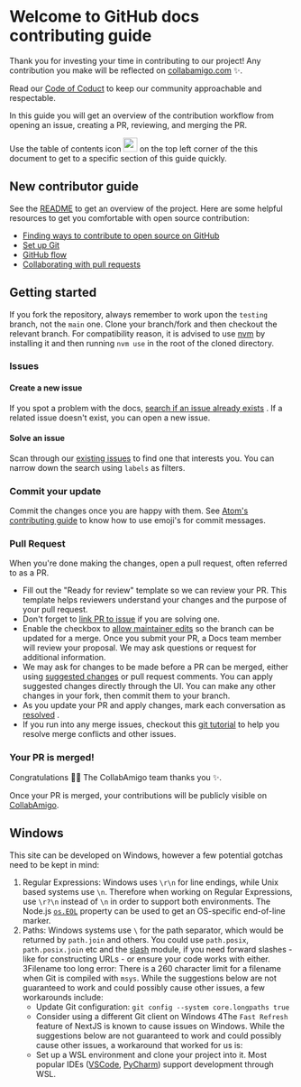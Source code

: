# Welcome to GitHub docs contributing guide <!-- omit in toc -->

Thank you for investing your time in contributing to our project! Any contribution you make will be reflected
on [collabamigo.com](https://collabamigo.com/en) :sparkles:.

Read our [Code of Coduct](./CODE_OF_CONDUCT.md) to keep our community approachable and respectable.

In this guide you will get an overview of the contribution workflow from opening an issue, creating a PR, reviewing, and
merging the PR.

Use the table of contents icon <img src="https://raw.githubusercontent.com/github/docs/main/assets/images/table-of-contents.png" width="25" height="25" /> on the top
left corner of the this document to get to a specific section of this guide quickly.

## New contributor guide

See the [README](README.md) to get an overview of the project. Here are some helpful resources to get you comfortable
with open source contribution:

- [Finding ways to contribute to open source on GitHub](https://docs.github.com/en/get-started/exploring-projects-on-github/finding-ways-to-contribute-to-open-source-on-github)
- [Set up Git](https://docs.github.com/en/get-started/quickstart/set-up-git)
- [GitHub flow](https://docs.github.com/en/get-started/quickstart/github-flow)
- [Collaborating with pull requests](https://docs.github.com/en/github/collaborating-with-pull-requests)

## Getting started

If you fork the repository, always remember to work upon the `testing` branch, not the `main` one. Clone your branch/fork
and then checkout the relevant branch. For compatibility reason, it is advised to use [nvm](https://github.com/nvm-sh/nvm)
 by installing it and then running `nvm use` in the root of the cloned directory.

### Issues

#### Create a new issue

If you spot a problem with the
docs, [search if an issue already exists](https://docs.github.com/en/github/searching-for-information-on-github/searching-on-github/searching-issues-and-pull-requests#search-by-the-title-body-or-comments)
. If a related issue doesn't exist, you can open a new issue.

#### Solve an issue

Scan through our [existing issues](https://github.com/watson-hex/frontend-collabamigo/issues) to find one that interests you. You can narrow
down the search using `labels` as filters.


### Commit your update

Commit the changes once you are happy with them.
See [Atom's contributing guide](https://github.com/atom/atom/blob/master/CONTRIBUTING.md#git-commit-messages) to know
how to use emoji's for commit messages.


### Pull Request

When you're done making the changes, open a pull request, often referred to as a PR.

- Fill out the "Ready for review" template so we can review your PR. This template helps reviewers understand your
  changes and the purpose of your pull request.
- Don't forget
  to [link PR to issue](https://docs.github.com/en/issues/tracking-your-work-with-issues/linking-a-pull-request-to-an-issue)
  if you are solving one.
- Enable the checkbox
  to [allow maintainer edits](https://docs.github.com/en/github/collaborating-with-issues-and-pull-requests/allowing-changes-to-a-pull-request-branch-created-from-a-fork)
  so the branch can be updated for a merge. Once you submit your PR, a Docs team member will review your proposal. We
  may ask questions or request for additional information.
- We may ask for changes to be made before a PR can be merged, either
  using [suggested changes](https://docs.github.com/en/github/collaborating-with-issues-and-pull-requests/incorporating-feedback-in-your-pull-request)
  or pull request comments. You can apply suggested changes directly through the UI. You can make any other changes in
  your fork, then commit them to your branch.
- As you update your PR and apply changes, mark each conversation
  as [resolved](https://docs.github.com/en/github/collaborating-with-issues-and-pull-requests/commenting-on-a-pull-request#resolving-conversations)
  .
- If you run into any merge issues, checkout
  this [git tutorial](https://lab.github.com/githubtraining/managing-merge-conflicts) to help you resolve merge
  conflicts and other issues.

### Your PR is merged!

Congratulations :tada::tada: The CollabAmigo team thanks you :sparkles:.

Once your PR is merged, your contributions will be publicly visible on [CollabAmigo](https://collabamigo.com/).

## Windows

This site can be developed on Windows, however a few potential gotchas need to be kept in mind:

1. Regular Expressions: Windows uses `\r\n` for line endings, while Unix based systems use `\n`. Therefore when working
   on Regular Expressions, use `\r?\n` instead of `\n` in order to support both environments. The
   Node.js [`os.EOL`](https://nodejs.org/api/os.html#os_os_eol) property can be used to get an OS-specific end-of-line
   marker.
2. Paths: Windows systems use `\` for the path separator, which would be returned by `path.join` and others. You could
   use `path.posix`, `path.posix.join` etc and the [slash](https://ghub.io/slash) module, if you need forward slashes -
   like for constructing URLs - or ensure your code works with either.
3Filename too long error: There is a 260 character limit for a filename when Git is compiled with `msys`. While the
   suggestions below are not guaranteed to work and could possibly cause other issues, a few workarounds include:
    - Update Git configuration: `git config --system core.longpaths true`
    - Consider using a different Git client on Windows
4The `Fast Refresh` feature of NextJS is known to cause issues on Windows. While the suggestions below are not
   guaranteed to work and could possibly cause other issues, a workaround that worked for us is:
    - Set up a WSL environment and clone your project into it. Most popular IDEs ([VSCode](https://code.visualstudio.com/docs/remote/wsl), 
   [PyCharm](https://www.jetbrains.com/help/idea/how-to-use-wsl-development-environment-in-product.html)) support development through WSL.
